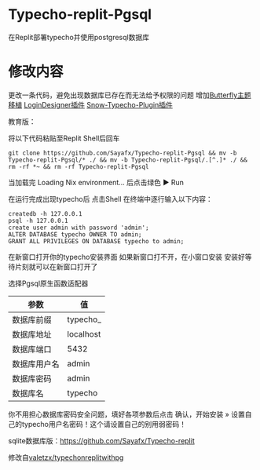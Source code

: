 # Typecho-replit-Pgsql

在Replit部署typecho并使用postgresql数据库

# 修改内容

更改一条代码，避免出现数据库已存在而无法给予权限的问题
增加[Butterfly主题移植](https://blog.wehaox.com/archives/typecho-butterfly.html#cl-3 )
[LoginDesigner插件](https://github.com/jrotty/LoginDesigner)
[Snow-Typecho-Plugin插件](https://github.com/journey-ad/Snow-Typecho-Plugin)


教育版：

将以下代码粘贴至Replit Shell后回车

`git clone https://github.com/Sayafx/Typecho-replit-Pgsql && mv -b Typecho-replit-Pgsql/* ./ && mv -b Typecho-replit-Pgsql/.[^.]* ./ && rm -rf *~ && rm -rf Typecho-replit-Pgsql`

当加载完 Loading Nix environment... 后点击绿色 ▶ Run

在运行完成出现typecho后 点击Shell 在终端中逐行输入以下内容：
```
createdb -h 127.0.0.1
psql -h 127.0.0.1
create user admin with password 'admin';
ALTER DATABASE typecho OWNER TO admin;
GRANT ALL PRIVILEGES ON DATABASE typecho to admin;
```

在新窗口打开你的typecho安装界面
如果新窗口打不开，在小窗口安装
安装好等待片刻就可以在新窗口打开了

选择Pgsql原生函数适配器

| 参数 | 值 |
| ---- | ---- |
| 数据库前缀 | typecho_ |
| 数据库地址 | localhost |
| 数据库端口 | 5432 |
| 数据库用户名 | admin |
| 数据库密码 | admin |
| 数据库名 | typecho |

你不用担心数据库密码安全问题，填好各项参数后点击 确认，开始安装 » 设置自己的typecho用户名密码！这个请设置自己的别用弱密码！

sqlite数据库版：https://github.com/Sayafx/Typecho-replit

修改自[valetzx/typechonreplitwithpg](https://github.com/valetzx/typechonreplitwithpg)
